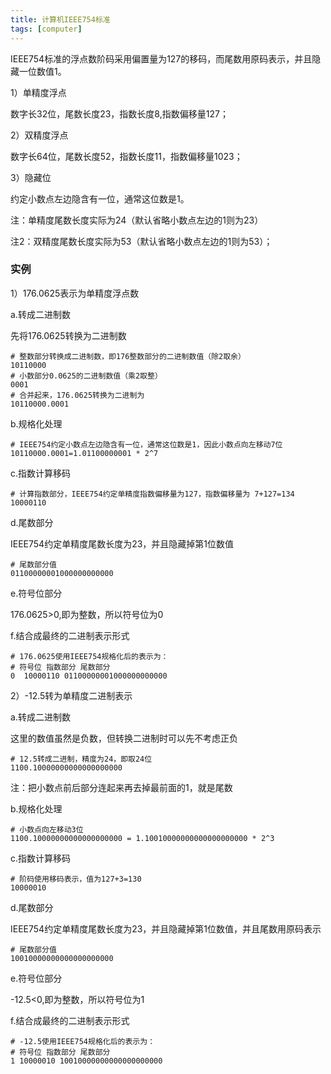```yaml
---
title: 计算机IEEE754标准
tags: [computer]
---
```


IEEE754标准的浮点数阶码采用偏置量为127的移码，而尾数用原码表示，并且隐藏一位数值1。

1）单精度浮点

数字长32位，尾数长度23，指数长度8,指数偏移量127；

2）双精度浮点

数字长64位，尾数长度52，指数长度11，指数偏移量1023；

3）隐藏位

约定小数点左边隐含有一位，通常这位数是1。

注：单精度尾数长度实际为24（默认省略小数点左边的1则为23）

注2：双精度尾数长度实际为53（默认省略小数点左边的1则为53）；

### 实例

1）176.0625表示为单精度浮点数

a.转成二进制数

先将176.0625转换为二进制数

```
# 整数部分转换成二进制数，即176整数部分的二进制数值（除2取余）
10110000
# 小数部分0.0625的二进制数值（乘2取整）
0001
# 合并起来，176.0625转换为二进制为
10110000.0001
```

b.规格化处理

```
# IEEE754约定小数点左边隐含有一位，通常这位数是1，因此小数点向左移动7位
10110000.0001=1.01100000001 * 2^7
```

c.指数计算移码

```
# 计算指数部分，IEEE754约定单精度指数偏移量为127，指数偏移量为 7+127=134
10000110
```

d.尾数部分

IEEE754约定单精度尾数长度为23，并且隐藏掉第1位数值

```
# 尾数部分值
01100000001000000000000
```

e.符号位部分

176.0625>0,即为整数，所以符号位为0

f.结合成最终的二进制表示形式

```
# 176.0625使用IEEE754规格化后的表示为：
# 符号位 指数部分 尾数部分
0  10000110 01100000001000000000000
```

2）-12.5转为单精度二进制表示

a.转成二进制数

这里的数值虽然是负数，但转换二进制时可以先不考虑正负

```
# 12.5转成二进制，精度为24，即取24位
1100.10000000000000000000
```

注：把小数点前后部分连起来再去掉最前面的1，就是尾数

b.规格化处理

```
# 小数点向左移动3位
1100.10000000000000000000 = 1.10010000000000000000000 * 2^3
```

c.指数计算移码

```
# 阶码使用移码表示，值为127+3=130
10000010
```

d.尾数部分

IEEE754约定单精度尾数长度为23，并且隐藏掉第1位数值，并且尾数用原码表示

```
# 尾数部分值
10010000000000000000000
```

e.符号位部分

-12.5<0,即为整数，所以符号位为1

f.结合成最终的二进制表示形式

```
# -12.5使用IEEE754规格化后的表示为：
# 符号位 指数部分 尾数部分
1 10000010 10010000000000000000000
```